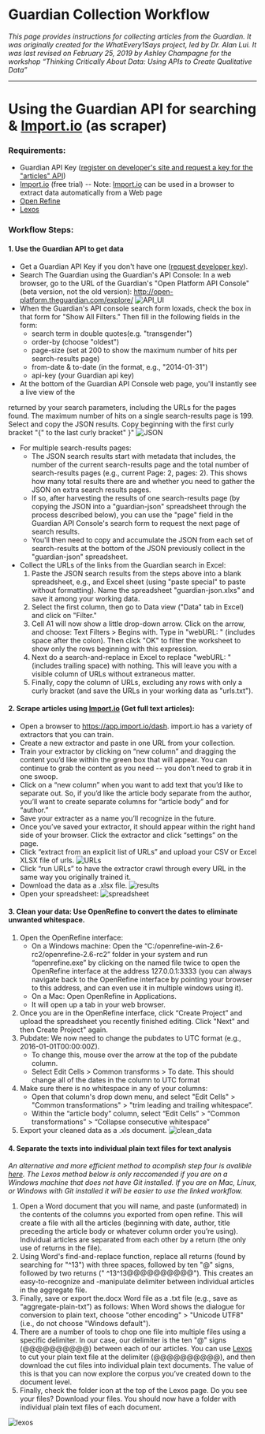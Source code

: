 # Guardian Collection Workflow

_This page provides instructions for collecting articles from the Guardian. It was originally created for the WhatEvery1Says project, led by Dr. Alan Lui. It was last revised on February 25, 2019 by Ashley Champagne for the workshop “Thinking Critically About Data: Using APIs to Create Qualitative Data”_

***
# Using the Guardian API for searching & [Import.io](https://www.import.io/) (as scraper) 
### Requirements:
* Guardian API Key ([register on developer's site and request a key for the "articles" API](https://open-platform.theguardian.com/access/)) 
* [Import.io](https://www.import.io/) (free trial) -- Note: [Import.io](https://www.import.io/) can be used in a browser to extract data automatically from a Web page 
* [Open Refine](http://openrefine.org/) 
* [Lexos](http://lexos.wheatoncollege.edu/upload)
### Workflow Steps:
#### 1. Use the Guardian API to get data
* Get a Guardian API Key if you don't have one ([request developer key](https://open-platform.theguardian.com/access/)).
* Search The Guardian using the Guardian's API Console: 
    In a web browser, go to the URL of the Guardian's "Open Platform API Console" (beta version, not the old version): <http://open-platform.theguardian.com/explore/>
    ![[API_UI](../Images/Guardian/Guardian_API_UI.png)](http://open-platform.theguardian.com/explore/)
* When the Guardian's API console search form loxads, check the box in that form for "Show All Filters."  Then fill in the following fields in the form:
    * search term in double quotes(e.g. "transgender")
    * order-by (choose "oldest")
    * page-size (set at 200 to show the maximum number of hits per search-results page)
    * from-date & to-date (in the format, e.g., "2014-01-31")
    * api-key (your Guardian api key)
* At the bottom of the Guardian API Console web page, you'll instantly see a live view of the 

returned by your search parameters, including the URLs for the pages found.  The maximum number of hits on a single search-results page is 199. Select and copy the JSON results. Copy beginning with the first curly bracket "{"  to the last curly bracket" }"
![JSON](../Images/Guardian/Guardian_JSON.png)
* For multiple search-results pages:
    * The JSON search results start with metadata that includes, the number of the current search-results page and the total number of search-results pages (e.g., current Page: 2, pages: 2). This shows how many total results there are and whether you need to gather the JSON on extra search results pages.
    * If so, after harvesting the results of one search-results page (by copying the JSON into a "guardian-json" spreadsheet through the process described below), you can use the "page" field in the Guardian API Console's search form to request the next page of search results.
    * You'll then need to copy and accumulate the JSON from each set of search-results at the bottom of the JSON previously collect in the "guardian-json" spreadsheet.
* Collect the URLs of the links from the Guardian search in Excel:
    1. Paste the JSON search results from the steps above into a blank spreadsheet, e.g., and Excel sheet (using "paste special" to paste without formatting). Name the spreadsheet "guardian-json.xlxs" and save it among your working data. 
    2. Select the first column, then go to Data view ("Data" tab in Excel) and click on "Filter." 
    3. Cell A1 will now show a little drop-down arrow.  Click on the arrow, and choose: Text Filters > Begins with.  Type in "webURL: " (includes space after the colon). Then click "OK" to filter the worksheet to show only the rows beginning with this expression.
    4. Next do a search-and-replace in Excel to replace "webURL: " (includes trailing space) with nothing. This will leave you with a visible column of URLs without extraneous matter.
    5. Finally, copy the column of URLs, excluding any rows with only a curly bracket (and save the URLs in your working data as "urls.txt").
#### 2. Scrape articles using [Import.io](https://www.import.io/) (Get full text articles):
* Open a browser to <https://app.import.io/dash>. import.io has a variety of extractors that you can train. 
* Create a new extractor and paste in one URL from your collection.
* Train your extractor by clicking on “new column” and dragging the content you’d like within the green box that will appear. You can continue to grab the content as you need -- you don’t need to grab it in one swoop. 
* Click on a “new column” when you want to add text that you’d like to separate out. So, if you’d like the article body separate from the author, you’ll want to create separate columns for “article body” and for “author.” 
* Save your extracter as a name you’ll recognize in the future.
* Once you’ve saved your extractor, it should appear within the right hand side of your browser. Click the extractor and click “settings” on the page.
* Click “extract from an explicit list of URLs” and upload your CSV or Excel XLSX file of urls. 
![URLs](../Images/Guardian/import.io_urls.png)
* Click “run URLs” to have the extractor crawl through every URL in the same way you originally trained it.
* Download the data as a .xlsx file.
![results](../Images/Guardian/import.io_results.png)
* Open your spreadsheet:
![spreadsheet](../Images/Guardian/spreadsheet.png)
#### 3. Clean your data: Use OpenRefine to convert the dates to eliminate unwanted whitespace.
1. Open the OpenRefine interface:
    * On a Windows machine: Open the “C:/openrefine-win-2.6-rc2/openrefine-2.6-rc2” folder in your system and run “openrefine.exe” by clicking on the named file twice to open the OpenRefine interface at the address 127.0.0.1:3333 (you can always navigate back to the OpenRefine interface by pointing your browser to this address, and can even use it in multiple windows using it).
    * On a Mac: Open OpenRefine in Applications.
    * It will open up a tab in your web browser. 
2. Once you are in the OpenRefine interface, click “Create Project” and upload the spreadsheet you recently finished editing. Click "Next" and then Create Project" again.
3. Pubdate: We now need to change the pubdates to UTC format (e.g., 2016-01-01T00:00:00Z).
    * To change this, mouse over the arrow at the top of the pubdate column. 
    * Select Edit Cells > Common transforms > To date. This should change all of the dates in the column to UTC format
4. Make sure there is no whitespace in any of your columns:
    * Open that column's drop down menu, and select "Edit Cells" > "Common transformations" > "trim leading and trailing whitespace”. 
    * Within the “article body” column, select “Edit Cells” > “Common transformations” > “Collapse consecutive whitespace”
5. Export your cleaned data as a .xls document. 
![clean_data](../Images/Guardian/clean_data.png)

#### 4. Separate the texts into individual plain text files for text analysis 

_An alternative and more efficient method to acomplish step four is avalible [here](https://github.com/ashleychampagne/Web-Scraping-Toolkit/blob/master/Spreadsheet-Splitting-Workflow.md). The Lexos method below is only reccomended if you are on a Windows machine that does not have Git installed. If you are on Mac, Linux, or Windows with Git installed it will be easier to use the linked workflow._

1. Open a Word document that you will name, and paste (unformated) in the contents of the columns you exported from open refine. This will create a file with all the articles (beginning with date, author, title preceding the article body or whatever column order you’re using). Individual articles are separated from each other by a return (the only use of returns in the file).  
1. Using Word's find-and-replace function, replace all returns (found by searching for "^13") with three spaces, followed by ten "@" signs, followed by two returns ("   ^13^13@@@@@@@@@@").  This creates an easy-to-recognize and -manipulate delimiter between individual articles in the aggregate file. 
1. Finally, save or export the.docx Word file as a .txt file (e.g., save as “aggregate-plain-txt”) as follows: 
When Word shows the dialogue for conversion to plain text, choose "other encoding" > "Unicode UTF8" (i.e., do not choose "Windows default").
1. There are a number of tools to chop one file into multiple files using a specific delimiter. In our case, our delimiter is the ten "@" signs (@@@@@@@@@@) between each of our articles. 
You can use [Lexos](http://lexos.wheatoncollege.edu/upload) to cut your plain text file at the delimiter (@@@@@@@@@@), and then download the cut files into individual plain text documents. The value of this is that you can now explore the corpus you’ve created down to the document level. 
1. Finally, check the folder icon at the top of the Lexos page. Do you see your files? Download your files. You should now have a folder with individual plain text files of each document. 

![lexos](../Images/Guardian/lexos.png)
